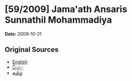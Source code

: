 # [59/2009] Jama'ath Ansaris Sunnathil Mohammadiya

**Date:** 2009-10-21

## Original Sources

- [English](https://documents.gov.lk/view/acts/2009/10/59-2009_E.pdf)
- [සිංහල](https://documents.gov.lk/view/acts/2009/10/59-2009_S.pdf)
- [தமிழ்](https://documents.gov.lk/view/acts/2009/10/59-2009_T.pdf)
